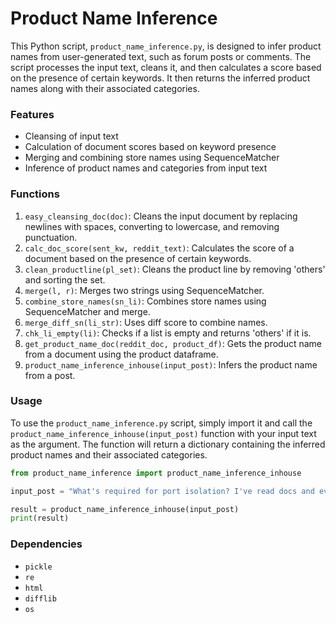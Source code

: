 # Product Name Inference

This Python script, `product_name_inference.py`, is designed to infer product names from user-generated text, such as forum posts or comments. The script processes the input text, cleans it, and then calculates a score based on the presence of certain keywords. It then returns the inferred product names along with their associated categories.

### Features

- Cleansing of input text
- Calculation of document scores based on keyword presence
- Merging and combining store names using SequenceMatcher
- Inference of product names and categories from input text

### Functions

1. `easy_cleansing_doc(doc)`: Cleans the input document by replacing newlines with spaces, converting to lowercase, and removing punctuation.
2. `calc_doc_score(sent_kw, reddit_text)`: Calculates the score of a document based on the presence of certain keywords.
3. `clean_productline(pl_set)`: Cleans the product line by removing 'others' and sorting the set.
4. `merge(l, r)`: Merges two strings using SequenceMatcher.
5. `combine_store_names(sn_li)`: Combines store names using SequenceMatcher and merge.
6. `merge_diff_sn(li_str)`: Uses diff score to combine names.
7. `chk_li_empty(li)`: Checks if a list is empty and returns 'others' if it is.
8. `get_product_name_doc(reddit_doc, product_df)`: Gets the product name from a document using the product dataframe.
9. `product_name_inference_inhouse(input_post)`: Infers the product name from a post.

### Usage

To use the `product_name_inference.py` script, simply import it and call the `product_name_inference_inhouse(input_post)` function with your input text as the argument. The function will return a dictionary containing the inferred product names and their associated categories.

```python
from product_name_inference import product_name_inference_inhouse

input_post = "What's required for port isolation? I've read docs and even opened a support case, but I'm still not 100% sure what is required to use the port isolation functionality. I need to isolate wired hosts from one another. The number of hosts will be well over 100, so creating a VLAN per host is not ideal.  Port isolation offers the functionality I'm looking for and I do realize it's isolation per switch - not network wide. Support referenced the link below and at first stated CloudKey or UDM. My follow to them resulted in UDM, but you don't need a Pro switch.  Hence my confusion. https://help.ui.com/hc/en-us/articles/115000166827-UniFi-Guest-Portal-and-Hotspot-System My question is what hardware is actually needed to do this?  Do I need the Pro series switches? Do I need a UDM?  I currently only have a CloudKey, AC AP, and a Pro 24 port in place.  I leverage Sonicwall as my firewall."

result = product_name_inference_inhouse(input_post)
print(result)
```

### Dependencies

- `pickle`
- `re`
- `html`
- `difflib`
- `os`